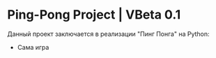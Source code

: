 # Ping-Pong Project | VBeta 0.1
  Данный проект заключается в реализации "Пинг Понга" на Python:
  - Сама игра
